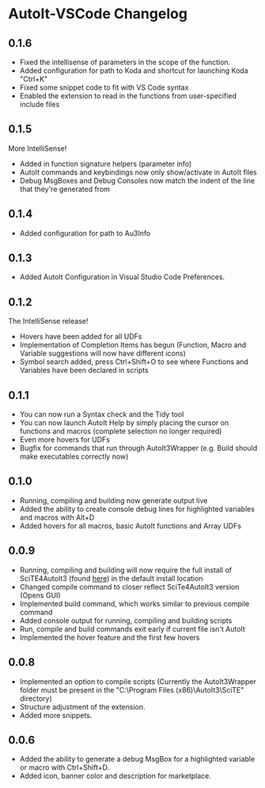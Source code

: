 # AutoIt-VSCode Changelog

## 0.1.6
* Fixed the intellisense of parameters in the scope of the function.
* Added configuration for path to Koda and shortcut for launching Koda "Ctrl+K"
* Fixed some snippet code to fit with VS Code syntax
* Enabled the extension to read in the functions from user-specified include files

## 0.1.5
More IntelliSense!
* Added in function signature helpers (parameter info)
* AutoIt commands and keybindings now only show/activate in AutoIt files
* Debug MsgBoxes and Debug Consoles now match the indent of the line that they're generated from

## 0.1.4
* Added configuration for path to Au3Info

## 0.1.3
* Added AutoIt Configuration in Visual Studio Code Preferences.

## 0.1.2
The IntelliSense release!
* Hovers have been added for all UDFs
* Implementation of Completion Items has begun (Function, Macro and Variable suggestions will now have different icons)
* Symbol search added, press Ctrl+Shift+O to see where Functions and Variables have been declared in scripts

## 0.1.1
* You can now run a Syntax check and the Tidy tool
* You can now launch AutoIt Help by simply placing the cursor on functions and macros (complete selection no longer required)
* Even more hovers for UDFs
* Bugfix for commands that run through AutoIt3Wrapper (e.g. Build should make executables correctly now)

## 0.1.0
* Running, compiling and building now generate output live
* Added the ability to create console debug lines for highlighted variables and macros with Alt+D
* Added hovers for all macros, basic AutoIt functions and Array UDFs

## 0.0.9
* Running, compiling and building will now require the full install of SciTE4AutoIt3 (found [here](https://www.autoitscript.com/site/autoit-script-editor/downloads/)) in the default install location
* Changed compile command to closer reflect SciTe4AutoIt3 version (Opens GUI)
* Implemented build command, which works similar to previous compile command
* Added console output for running, compiling and building scripts
* Run, compile and build commands exit early if current file isn't AutoIt
* Implemented the hover feature and the first few hovers

## 0.0.8
* Implemented an option to compile scripts (Currently the AutoIt3Wrapper folder must be present in the "C:\Program Files (x86)\AutoIt3\SciTE" directory)
* Structure adjustment of the extension.
* Added more snippets.

## 0.0.6
* Added the ability to generate a debug MsgBox for a highlighted variable or macro with Ctrl+Shift+D.
* Added icon, banner color and description for marketplace.